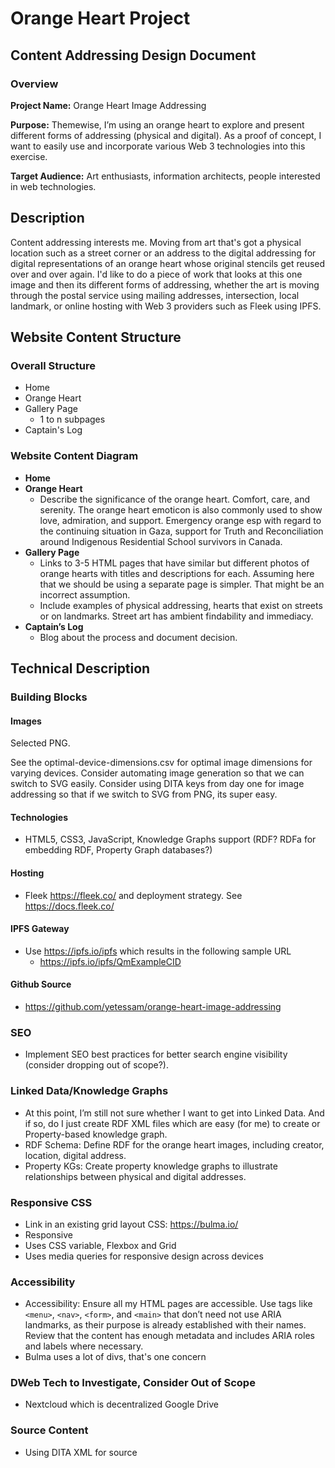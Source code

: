 # Orange Heart Project

## Content Addressing Design Document

### Overview

**Project Name:** Orange Heart Image Addressing

**Purpose:** Themewise, I’m using an orange heart to explore and present different forms of addressing (physical and digital). As a proof of concept, I want to easily use and incorporate various Web 3 technologies into this exercise.

**Target Audience:** Art enthusiasts, information architects, people interested in web technologies.

## Description

Content addressing interests me. Moving from art that's got a physical location such as a street corner or an address to the digital addressing for digital representations of an orange heart whose original stencils get reused over and over again. I'd like to do a piece of work that looks at this one image and then its different forms of addressing, whether the art is moving through the postal service using mailing addresses, intersection, local landmark, or online hosting with Web 3 providers such as Fleek using IPFS.

## Website Content Structure

### Overall Structure
- Home
- Orange Heart
- Gallery Page
  - 1 to n subpages
- Captain's Log

### Website Content Diagram
- **Home**
- **Orange Heart**
  - Describe the significance of the orange heart. Comfort, care, and serenity. The orange heart emoticon is also commonly used to show love, admiration, and support. Emergency orange esp with regard to the continuing situation in Gaza, support for Truth and Reconciliation around Indigenous Residential School survivors in Canada.
- **Gallery Page**
  - Links to 3-5 HTML pages that have similar but different photos of orange hearts with titles and descriptions for each. Assuming here that we should be using a separate page is simpler. That might be an incorrect assumption.
  - Include examples of physical addressing, hearts that exist on streets or on landmarks. Street art has ambient findability and immediacy.
- **Captain’s Log**
  - Blog about the process and document decision.

## Technical Description

### Building Blocks

#### Images

Selected PNG.  

See the optimal-device-dimensions.csv for optimal image dimensions for varying devices. 
Consider automating image generation so that we can switch to SVG easily. 
Consider using DITA keys from day one for image addressing so that if we switch to SVG from PNG, its super easy.


#### Technologies
- HTML5, CSS3, JavaScript, Knowledge Graphs support (RDF? RDFa for embedding RDF, Property Graph databases?)

#### Hosting
- Fleek https://fleek.co/ and deployment strategy. See https://docs.fleek.co/

#### IPFS Gateway
- Use https://ipfs.io/ipfs which results in the following sample URL
  - https://ipfs.io/ipfs/QmExampleCID

#### Github Source
- https://github.com/yetessam/orange-heart-image-addressing

### SEO
- Implement SEO best practices for better search engine visibility (consider dropping out of scope?).

### Linked Data/Knowledge Graphs
- At this point, I’m still not sure whether I want to get into Linked Data. And if so, do I just create RDF XML files which are easy (for me) to create or Property-based knowledge graph.
- RDF Schema: Define RDF for the orange heart images, including creator, location, digital address.
- Property KGs: Create property knowledge graphs to illustrate relationships between physical and digital addresses.

### Responsive CSS
- Link in an existing grid layout CSS: https://bulma.io/
- Responsive
- Uses CSS variable, Flexbox and Grid
- Uses media queries for responsive design across devices

### Accessibility
- Accessibility: Ensure all my HTML pages are accessible. Use tags like `<menu>`, `<nav>`, `<form>`, and `<main>` that don’t need not use ARIA landmarks, as their purpose is already established with their names. Review that the content has enough metadata and includes ARIA roles and labels where necessary.  
- Bulma uses a lot of divs, that's one concern 


### DWeb Tech to Investigate, Consider Out of Scope
- Nextcloud which is decentralized Google Drive

###  Source Content
- Using DITA XML for source
